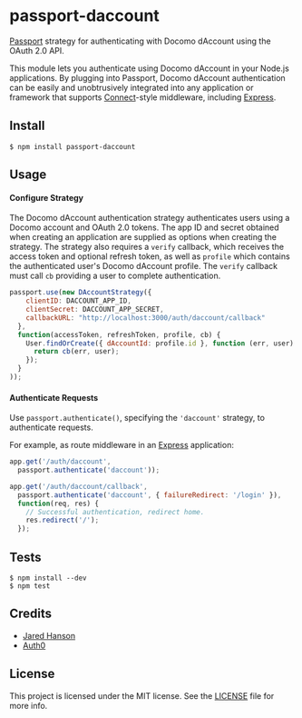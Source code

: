 # passport-daccount

[Passport](http://passportjs.org/) strategy for authenticating with Docomo dAccount using the OAuth 2.0 API.

This module lets you authenticate using Docomo dAccount in your Node.js applications.
By plugging into Passport, Docomo dAccount authentication can be easily and unobtrusively integrated into any application or framework that supports [Connect](http://www.senchalabs.org/connect/)-style middleware, including [Express](http://expressjs.com/).

## Install

    $ npm install passport-daccount

## Usage

#### Configure Strategy

The Docomo dAccount authentication strategy authenticates users using a Docomo account and OAuth 2.0 tokens. The app ID and secret obtained when creating an application are supplied as options when creating the strategy. The strategy
also requires a `verify` callback, which receives the access token and optional refresh token, as well as `profile` which contains the authenticated user's Docomo dAccount profile. The `verify` callback must call `cb` providing a user to complete authentication.

```js
passport.use(new DAccountStrategy({
    clientID: DACCOUNT_APP_ID,
    clientSecret: DACCOUNT_APP_SECRET,
    callbackURL: "http://localhost:3000/auth/daccount/callback"
  },
  function(accessToken, refreshToken, profile, cb) {
    User.findOrCreate({ dAccountId: profile.id }, function (err, user) {
      return cb(err, user);
    });
  }
));
```

#### Authenticate Requests

Use `passport.authenticate()`, specifying the `'daccount'` strategy, to authenticate requests.

For example, as route middleware in an [Express](http://expressjs.com/) application:

```js
app.get('/auth/daccount',
  passport.authenticate('daccount'));

app.get('/auth/daccount/callback',
  passport.authenticate('daccount', { failureRedirect: '/login' }),
  function(req, res) {
    // Successful authentication, redirect home.
    res.redirect('/');
  });
```

## Tests

    $ npm install --dev
    $ npm test

## Credits

  - [Jared Hanson](http://github.com/jaredhanson)
  - [Auth0](https://auth0.com/)

## License

This project is licensed under the MIT license. See the [LICENSE](LICENSE) file for more info.
